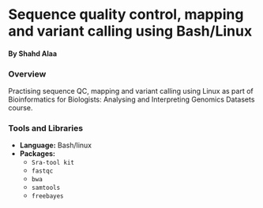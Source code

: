 # Sequence quality control, mapping and variant calling using Bash/Linux
#### By Shahd Alaa  

### Overview
Practising sequence QC, mapping and variant calling using Linux as part of Bioinformatics for Biologists: Analysing and Interpreting Genomics Datasets course.

### Tools and Libraries
- **Language:** Bash/linux
- **Packages:** 
  - `Sra-tool kit`
  - `fastqc`
  - `bwa`
  - `samtools`
  - `freebayes`

